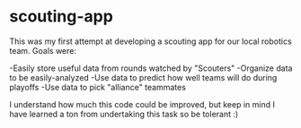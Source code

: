 # scouting-app
This was my first attempt at developing a scouting app for our local robotics team. Goals were:

  -Easily store useful data from rounds watched by "Scouters"
  -Organize data to be easily-analyzed
  -Use data to predict how well teams will do during playoffs
  -Use data to pick "alliance" teammates
  
 I understand how much this code could be improved, but keep in mind I have learned a ton from undertaking this task so be tolerant :)
